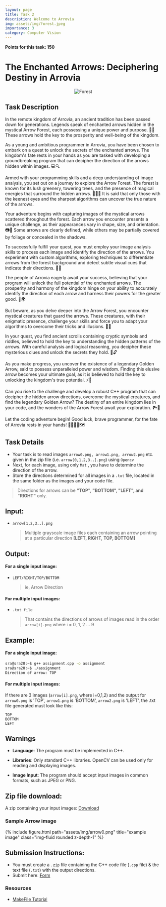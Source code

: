 ```yaml
---
layout: page
title: Task 2
description: Welcome to Arrovia
img: assets/img/forest.jpeg
importance: 3
category: Computer Vision
---
```


**Points for this task: 150**

# The Enchanted Arrows: Deciphering Destiny in Arrovia

<div style="text-align:center;">
  <img src="https://st4.depositphotos.com/1752371/30801/i/600/depositphotos_308011538-stock-photo-archway-enchanted-fairy-forest-landscape.jpg" alt="Forest">
</div>

## Task Description

In the remote kingdom of Arrovia, an ancient tradition has been passed down for generations. Legends speak of enchanted arrows hidden in the mystical Arrow Forest, each possessing a unique power and purpose. 🏹✨ These arrows hold the key to the prosperity and well-being of the kingdom.

As a young and ambitious programmer in Arrovia, you have been chosen to embark on a quest to unlock the secrets of the enchanted arrows. The kingdom's fate rests in your hands as you are tasked with developing a groundbreaking program that can decipher the direction of the arrows hidden within images. 💻🔍

Armed with your programming skills and a deep understanding of image analysis, you set out on a journey to explore the Arrow Forest. The forest is known for its lush greenery, towering trees, and the presence of magical energies that surround the hidden arrows. 🌳🌿✨ It is said that only those with the keenest eyes and the sharpest algorithms can uncover the true nature of the arrows.

Your adventure begins with capturing images of the mystical arrows scattered throughout the forest. Each arrow you encounter presents a unique challenge, as their appearances vary in shape, size, and orientation. 📷🎯 Some arrows are clearly defined, while others may be partially covered by foliage or concealed in the shadows.

To successfully fulfill your quest, you must employ your image analysis skills to process each image and identify the direction of the arrows. You experiment with custom algorithms, exploring techniques to differentiate arrows from the forest background and detect subtle visual cues that indicate their directions. 🧪🔬

The people of Arrovia eagerly await your success, believing that your program will unlock the full potential of the enchanted arrows. The prosperity and harmony of the kingdom hinge on your ability to accurately identify the direction of each arrow and harness their powers for the greater good. 🌟🌍

But beware, as you delve deeper into the Arrow Forest, you encounter mystical creatures that guard the arrows. These creatures, with their enigmatic presence, challenge your skills and force you to adapt your algorithms to overcome their tricks and illusions. 🦉🌌

In your quest, you find ancient scrolls containing cryptic symbols and riddles, believed to hold the key to understanding the hidden patterns of the arrows. With careful analysis and logical reasoning, you decipher these mysterious clues and unlock the secrets they hold. 📜🔓

As you make progress, you uncover the existence of a legendary Golden Arrow, said to possess unparalleled power and wisdom. Finding this elusive arrow becomes your ultimate goal, as it is believed to hold the key to unlocking the kingdom's true potential. ⚡🔑

Can you rise to the challenge and develop a robust C++ program that can decipher the hidden arrow directions, overcome the mystical creatures, and find the legendary Golden Arrow? The destiny of an entire kingdom lies in your code, and the wonders of the Arrow Forest await your exploration. 🏞️🔐

Let the coding adventure begin! Good luck, brave programmer, for the fate of Arrovia rests in your hands! 🚀👨‍💻🔥🗺️

## Task Details

- Your task is to read images `arrow0.png, arrow1.png, arrow2.png` etc. given in the zip file (i.e. `arrow[0,1,2,3..].png`) using `Opencv`
- Next, for each image, using only `Mat` , you have to determine the direction of the arrow.
- Store the directions determined for all images in a `.txt` file, located in the same folder as the images and your code file.

> Directions for arrows can be **"TOP", "BOTTOM", "LEFT", and "RIGHT"** only.

## Input:

- `arrow[1,2,3..].png`
  > Multiple grayscale image files each containing an arrow pointing at a particular direction **[LEFT, RIGHT, TOP, BOTTOM]**

## Output:

#### For a single input image:

- `LEFT/RIGHT/TOP/BOTTOM`
  > ie, Arrow Direction

#### For multiple input images:

- `.txt file`
  > That contains the directions of arrows of images read in the order `arrow[i].png` where i = 0, 1, 2 ... 9

## Example:

#### For a single input image:

```bash
sra@sra20:~$ g++ assignment.cpp -o assignment
sra@sra20:~$ ./assignment
Direction of arrow: TOP
```

#### For multiple input images:

If there are 3 images (`arrow[i].png`, where i=0,1,2) and the output for `arrow0.png` is 'TOP', `arrow1.png` is 'BOTTOM', `arrow2.png` is 'LEFT', the .txt file generated must look like this:

```
TOP
BOTTOM
LEFT
```

## Warnings

- <b>Language</b>: The program must be implemented in C++.

- <b>Libraries</b>: Only standard C++ libraries. OpenCV can be used only for reading and displaying images.

- <b>Image Input</b>: The program should accept input images in common formats, such as JPEG or PNG.

## Zip file download:

A zip containing your input images:
[Download](https://drive.google.com/file/d/1fs5P6x0vzsBSCq6Nv9KvfR-1CWDbN-Cu/view?usp=sharing)

### Sample Arrow image

{% include figure.html path="assets/img/arrow0.png" title="example image" class="img-fluid rounded z-depth-1" %}

## Submission Instructions:

- You must create a `.zip` file containing the C++ code file (`.cpp` file) & the text file (`.txt`) with the output directions.
- Submit here: [Form](https://forms.gle/9F8hJSjqtHrBax4U9)

### Resources

- [MakeFile Tutorial](https://github.com/SRA-VJTI/Pixels_Seminar/tree/main/2_build_systems)
